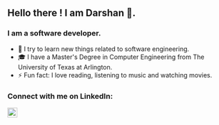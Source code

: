 ## Hello there ! I am Darshan 👋. 

### I am a software developer. 

- 🌱 I try to learn new things related to software engineering. 
- 🎓 I have a Master's Degree in Computer Engineering from The University of Texas at Arlington.
- ⚡ Fun fact: I love reading, listening to music and watching movies.  

### Connect with me on LinkedIn:

[<img align="left" alt="danidarshan575 | LinkedIn" width="22px" src="https://cdn.jsdelivr.net/npm/simple-icons@v3/icons/linkedin.svg" />][linkedin]

<br />

[linkedin]: https://www.linkedin.com/in/darshan-dani-77854413b/
